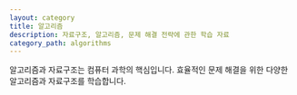 ```yaml
---
layout: category
title: 알고리즘
description: 자료구조, 알고리즘, 문제 해결 전략에 관한 학습 자료
category_path: algorithms
---
```


알고리즘과 자료구조는 컴퓨터 과학의 핵심입니다. 효율적인 문제 해결을 위한 다양한 알고리즘과 자료구조를 학습합니다.
